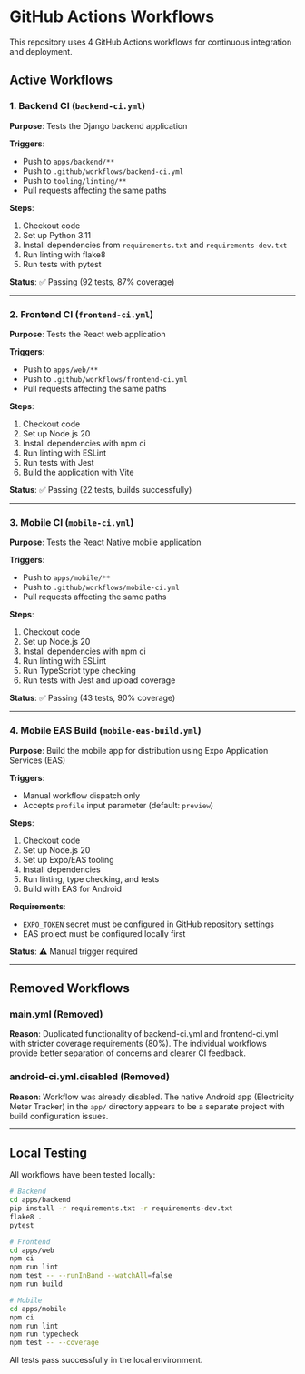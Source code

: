 # GitHub Actions Workflows

This repository uses 4 GitHub Actions workflows for continuous integration and deployment.

## Active Workflows

### 1. Backend CI (`backend-ci.yml`)
**Purpose**: Tests the Django backend application

**Triggers**:
- Push to `apps/backend/**`
- Push to `.github/workflows/backend-ci.yml`
- Push to `tooling/linting/**`
- Pull requests affecting the same paths

**Steps**:
1. Checkout code
2. Set up Python 3.11
3. Install dependencies from `requirements.txt` and `requirements-dev.txt`
4. Run linting with flake8
5. Run tests with pytest

**Status**: ✅ Passing (92 tests, 87% coverage)

---

### 2. Frontend CI (`frontend-ci.yml`)
**Purpose**: Tests the React web application

**Triggers**:
- Push to `apps/web/**`
- Push to `.github/workflows/frontend-ci.yml`
- Pull requests affecting the same paths

**Steps**:
1. Checkout code
2. Set up Node.js 20
3. Install dependencies with npm ci
4. Run linting with ESLint
5. Run tests with Jest
6. Build the application with Vite

**Status**: ✅ Passing (22 tests, builds successfully)

---

### 3. Mobile CI (`mobile-ci.yml`)
**Purpose**: Tests the React Native mobile application

**Triggers**:
- Push to `apps/mobile/**`
- Push to `.github/workflows/mobile-ci.yml`
- Pull requests affecting the same paths

**Steps**:
1. Checkout code
2. Set up Node.js 20
3. Install dependencies with npm ci
4. Run linting with ESLint
5. Run TypeScript type checking
6. Run tests with Jest and upload coverage

**Status**: ✅ Passing (43 tests, 90% coverage)

---

### 4. Mobile EAS Build (`mobile-eas-build.yml`)
**Purpose**: Build the mobile app for distribution using Expo Application Services (EAS)

**Triggers**:
- Manual workflow dispatch only
- Accepts `profile` input parameter (default: `preview`)

**Steps**:
1. Checkout code
2. Set up Node.js 20
3. Set up Expo/EAS tooling
4. Install dependencies
5. Run linting, type checking, and tests
6. Build with EAS for Android

**Requirements**:
- `EXPO_TOKEN` secret must be configured in GitHub repository settings
- EAS project must be configured locally first

**Status**: ⚠️ Manual trigger required

---

## Removed Workflows

### main.yml (Removed)
**Reason**: Duplicated functionality of backend-ci.yml and frontend-ci.yml with stricter coverage requirements (80%). The individual workflows provide better separation of concerns and clearer CI feedback.

### android-ci.yml.disabled (Removed)
**Reason**: Workflow was already disabled. The native Android app (Electricity Meter Tracker) in the `app/` directory appears to be a separate project with build configuration issues.

---

## Local Testing

All workflows have been tested locally:

```bash
# Backend
cd apps/backend
pip install -r requirements.txt -r requirements-dev.txt
flake8 .
pytest

# Frontend
cd apps/web
npm ci
npm run lint
npm test -- --runInBand --watchAll=false
npm run build

# Mobile
cd apps/mobile
npm ci
npm run lint
npm run typecheck
npm test -- --coverage
```

All tests pass successfully in the local environment.
